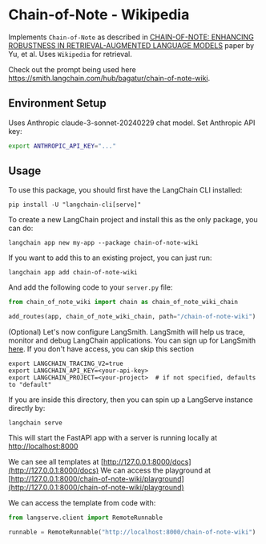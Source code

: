 # Chain-of-Note - Wikipedia

Implements `Chain-of-Note` as described in [CHAIN-OF-NOTE: ENHANCING ROBUSTNESS IN
RETRIEVAL-AUGMENTED LANGUAGE MODELS](https://arxiv.org/pdf/2311.09210.pdf) paper
by Yu, et al. Uses `Wikipedia` for retrieval.

Check out the prompt being used here https://smith.langchain.com/hub/bagatur/chain-of-note-wiki.

## Environment Setup

Uses Anthropic claude-3-sonnet-20240229 chat model. Set Anthropic API key:
```bash
export ANTHROPIC_API_KEY="..."
```

## Usage

To use this package, you should first have the LangChain CLI installed:

```shell
pip install -U "langchain-cli[serve]"
```

To create a new LangChain project and install this as the only package, you can do:

```shell
langchain app new my-app --package chain-of-note-wiki
```

If you want to add this to an existing project, you can just run:

```shell
langchain app add chain-of-note-wiki
```

And add the following code to your `server.py` file:
```python
from chain_of_note_wiki import chain as chain_of_note_wiki_chain

add_routes(app, chain_of_note_wiki_chain, path="/chain-of-note-wiki")
```

(Optional) Let's now configure LangSmith. 
LangSmith will help us trace, monitor and debug LangChain applications. 
You can sign up for LangSmith [here](https://smith.langchain.com/). 
If you don't have access, you can skip this section


```shell
export LANGCHAIN_TRACING_V2=true
export LANGCHAIN_API_KEY=<your-api-key>
export LANGCHAIN_PROJECT=<your-project>  # if not specified, defaults to "default"
```

If you are inside this directory, then you can spin up a LangServe instance directly by:

```shell
langchain serve
```

This will start the FastAPI app with a server is running locally at 
[http://localhost:8000](http://localhost:8000)

We can see all templates at [http://127.0.0.1:8000/docs](http://127.0.0.1:8000/docs)
We can access the playground at [http://127.0.0.1:8000/chain-of-note-wiki/playground](http://127.0.0.1:8000/chain-of-note-wiki/playground)  

We can access the template from code with:

```python
from langserve.client import RemoteRunnable

runnable = RemoteRunnable("http://localhost:8000/chain-of-note-wiki")
```
